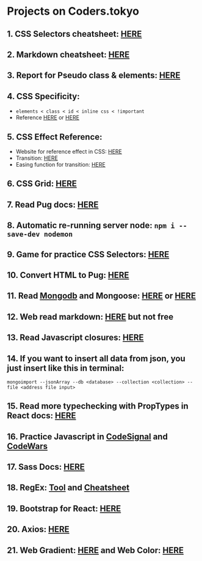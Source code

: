 # Projects on Coders.tokyo

## 1. CSS Selectors cheatsheet: [HERE](https://gist.github.com/magicznyleszek/809a69dd05e1d5f12d01)
## 2. Markdown cheatsheet: [HERE](https://github.com/adam-p/markdown-here/wiki/Markdown-Cheatsheet)
## 3. Report for Pseudo class & elements: [HERE](https://paper.dropbox.com/doc/Pseudo-class-elements--AU_3VEH79kC5eIiMjMGt6xTiAg-oXaHQuCCnWYj9Z7xDOXxf)
## 4. CSS Specificity:
- `elements < class < id < inline css < !important`
- Reference [HERE](http://cssspecificity.com/) or [HERE](https://specificity.keegan.st/)
## 5. CSS Effect Reference:
- Website for reference effect in CSS: [HERE](https://tympanus.net/codrops/)
- Transition: [HERE](https://www.w3schools.com/css/css3_transitions.asp)
- Easing function for transition: [HERE](https://easings.net/)
## 6. CSS Grid: [HERE](https://css-tricks.com/snippets/css/complete-guide-grid/)
## 7. Read Pug docs: [HERE](https://pugjs.org/api/getting-started.html)
## 8. Automatic re-running server node: `npm i --save-dev nodemon`
## 9. Game for practice CSS Selectors: [HERE](https://flukeout.github.io/?fbclid=IwAR1Hu72rMUbhGSjd01J2FDKDfsVhDhfl8oPRDBuMbwy4v_0dpj5Ib8YiBdc)
## 10. Convert HTML to Pug: [HERE](https://html2jade.org/)
## 11. Read [Mongodb](https://www.tutorialspoint.com/mongodb/) and Mongoose: [HERE](https://mongoosejs.com/) or [HERE](https://www.tutorialspoint.com/node_js_online_training/node_js_mongoose.asp)
## 12. Web read markdown: [HERE](https://dimerapp.com/) but not free
## 13. Read Javascript closures: [HERE](https://medium.com/dailyjs/i-never-understood-javascript-closures-9663703368e8)
## 14. If you want to insert all data from json, you just insert like this in terminal:
`mongoimport --jsonArray --db <database> --collection <collection> --file <address file input>`
## 15. Read more typechecking with PropTypes in React docs: [HERE](https://reactjs.org/docs/typechecking-with-proptypes.html)
## 16. Practice Javascript in [CodeSignal](https://app.codesignal.com/login) and [CodeWars](https://www.codewars.com/)
## 17. Sass Docs: [HERE](https://sass-lang.com/documentation/file.SASS_REFERENCE.html)
## 18. RegEx: [Tool](https://regex101.com/) and [Cheatsheet](https://medium.com/factory-mind/regex-tutorial-a-simple-cheatsheet-by-examples-649d)
## 19. Bootstrap for React: [HERE](https://reactstrap.github.io)
## 20. Axios: [HERE](https://www.npmjs.com/package/axios)
## 21. Web Gradient: [HERE](https://webgradients.com) and Web Color: [HERE](https://flatuicolors.com)